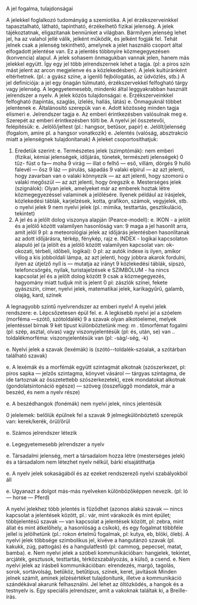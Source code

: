 A jel fogalma, tulajdonságai

A jelekkel foglalkozó tudományág a szemiotika. A jel érzékszerveinkkel tapasztalható, látható, tapintható, érzékelhető
fizikai jelenség. A jelek tájékoztatnak, eligazítanak bennünket a világban. Bármilyen jelenség lehet jel, ha az valahol jellé válik,
jelként működik, és jelként fogják fel. Tehát jelnek csak a jelenség tekinthető, amelynek a jelet használó csoport által
elfogadott jelentése van. Ez a jelentés többnyire közmegegyezésen (konvencia) alapul. A jelek sohasem önmagukban vannak
jelen, hanem más jelekkel együtt. Így egy jel több jelrendszernek lehet a tagja. (pl: a piros szín mást jelent az arcon
megjelenve és a közlekedésben). A jelek kultúránként eltérhetnek. (pl.: a gyász színe, a igenlő fejbólogatás, az üdvözlés, stb.)
A jel definíciója: a jel egy önagán túlmutató, érzékszervekkel felfogható tárgy vagy jelenség. A legegyetemesebb, mindenki
által leggyakrabban használt jelrendszer a nyelv.
A jelek közös tulajdonságai:
e. Érzékszerveinkkel felfogható (tapintás, szaglás, ízlelés, hallás, látás)
e. Önmaguknál többet jelentenek
e. Általánosító szerepük van
e. Adott közösség minden tagja elismeri
e. Jelrendszer tagja
e. Az emberi érintkezésben valósulnak meg
e. Szerepét az emberi érintkezésben tölti be.
A nyelvi jel összetevői, felépítésük:
e. Jelölő/jeltest (pl.: hangsor, betűsor, papír)
e. Jelölt/jelenség (fogalom, amire pl. a hangsor vonatkozik)
e. Jelentés (valóság, absztrakció miatt a jelenségnek tulajdonítanak)
A jeleket csoportosíthatjuk:
1. Eredetük szerint:
e. Természetes jelek (szimptómák): nem emberi (fizikai, kémiai jelenségek, időjárás, tünetek, természeti jelenségek)
0 tűz- füst
o fa— moha
9 virág — illat
o felhő — eső, villám, dörgés
9 hulló falevél — ősz
9 láz — pirulás, sápadás
9 valaki elpirul — az azt jelenti, hogy zavarban van
o valaki könnyezik — az azt jelenti, hogy szomorú
o valaki megőszül — az azt jelenti, hogy öregszik
e. Mesterséges jelek (szignálok): Olyan jelek, amelyeket már az emberek hoztak létre közmegegyezéssel valaminek a
jelölésére. Ilyenek például az írásjelek, közlekedési táblák, karjelzések, kotta, grafikon, számok, vegyjelek, stb.
o nyelvi jelek
9 nem nyelvi jelek (pl.: mimika, testtartás, gesztikuláció, tekintet)
2. A jel és a jelölt dolog viszonya alapján (Pearce-modell):
e. IKON - a jelölt és a jelölő között valamilyen hasonlóság van:
9 maga a jel hasonlít arra, amit jelöl
9 pl: a meteorológiai jelek az időjárás jelentésben hasonlítanak az adott időjárásra, térkép, fénykép, rajz
e. INDEX - logikai kapcsolaton alapuló jel (a jelölt és a jelölő között valamilyen kapcsolat van: ok-okozati, térbeli, időbeli,
logikai):
0 pl: az autók indexe is ilyen, amikor villog a kis jobboldali lámpa, az azt jelenti, hogy jobbra akarok fordulni, ilyen az
útjelző nyíl is — mutatja az irányt
9 közlekedési táblák, sípszó, telefoncsörgés, nyilak, turistajelzések
e SZIMBÓLUM - ha nincs kapcsolat jel és a jelölt dolog között
9 csak a közmegegyezés, hagyomány miatt tudjuk mit is jelent
0 pl: zászlók színei, fekete gyászszín, címer, nyelvi jelek, matematikai jelek, karikagyűrű, galamb, olajág, kard, színek

A legnagyobb szintű nyelvrendszer az emberi nyelv!
A nyelvi jelek rendszere:
e. Lépcsőzetesen épül fel.
e. A legkisebb nyelvi jel a szóelem (morféma —szótő, szótoldalék)
9 a szavak olyan alkotóelemei, melyek jelentéssel bírnak
9 két típust különböztetünk meg:
m . tőmorfémat fogalmi (pl: szép, asztal, olvas) vagy viszonyjelentésük (pl: és, után, se) van
.. toldalékmorféma: viszonyjelentésük van (pl: -ság/-ség, -k)

e. Nyelvi jelek a szavak (lexémák) is (szótó--toldalék-szóalak, a szótárban található szavak)

e. A lexémák és a morfémák együtt szintagmát alkotnak (szószerkezet, pl: piros sapka — jelzős szintagma, könyvet vásárol
— tárgyas szintagma, de ide tartoznak az összetettebb szószerkezetek), ezek mondatokat alkotnak
(gondolatsintonáció egésze) — szöveg (összefüggő mondatok, már a beszéd, és nem a nyelv része)

e. A beszédhangok (fonémák) nem nyelvi jelek, nincs jelentésük

0 jelelemek: belőlük épülnek fel a szavak
9 jelmegkülönböztető szerepük van: kerek/kerék, örül/őrül

e. Számos jelrendszer létezik

e. Legegyetemesebb jelrendszer a nyelv

e. Társadalmi jelenség, mert a társadalom hozza létre (mesterséges jelek) és a társadalom nem létezhet nyelv nélkül, bárki
elsajátíthatja

e. A nyelv jelek sokaságából és az ezeket rendszerező nyelvi szabályokból áll

e. Ugyanazt a dolgot más-más nyelveken különbözőképpen nevezik. (pl: ló — horse — Pferd)

A nyelvi jelekhez több jelentés is fűződhet (azonos alakú szavak — nincs kapcsolat a jelentések között, pl.: vár, mint várakozik
és mint épület; többjelentésű szavak — van kapcsolat a jelentések között, pl: zebra, mint állat és mint átkelőhely, a
hasonlóság a csíkok), és egy fogalmat többféle jellel is jelölhetünk (pl.: rokon értelmű fogalmak, pl: kutya, eb, blöki, öleb). A
nyelvi jelek többsége szimbolikus jel, kivéve a hangutánzó szavak (pl. kakukk, zúg, pattogás) és a hangulatfestő (pl:
cammog, pepecsel, matat, bamba).
e. Nem nyelvi jelek a szóbeli kommunikációban: hangjelek, tekintet, arcjáték, gesztusok, testtartás, térközszabályozás, a
külső, a csend.
e. Nem nyelvi jelek az írásbeli kommunikációban: elrendezés, margó, tagolás, sorok, sortávolság, betűköz, betűtípus,
színek, keret, javítások
Minden jelnek számít, aminek jelzésértéket tulajdonítunk, illetve a kommunikáció szándékával akarunk felhasználni. Jel lehet
az öltözködés, a hangok és a testnyelv is. Egy speciális jelrendszer, amit a vakoknak találtak ki, a Breille-írás.